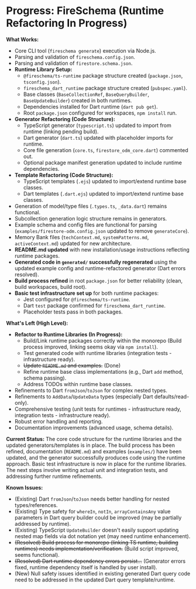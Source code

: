 # Progress: FireSchema (Runtime Refactoring In Progress)

**What Works:**

- Core CLI tool (`fireschema generate`) execution via Node.js.
- Parsing and validation of `fireschema.config.json`.
- Parsing and validation of `firestore.schema.json`.
- **Runtime Library Setup:**
  - `@fireschema/ts-runtime` package structure created (`package.json`,
    `tsconfig.json`).
  - `fireschema_dart_runtime` package structure created (`pubspec.yaml`).
  - Base classes (`BaseCollectionRef`, `BaseQueryBuilder`, `BaseUpdateBuilder`)
    created in both runtimes.
  - Dependencies installed for Dart runtime (`dart pub get`).
  - Root `package.json` configured for workspaces, `npm install` run.
- **Generator Refactoring (Code Structure):**
  - TypeScript generator (`typescript.ts`) updated to import from runtime
    (linking pending build).
  - Dart generator (`dart.ts`) updated with placeholder imports for runtime.
  - Core file generation (`core.ts`, `firestore_odm_core.dart`) commented out.
  - Optional package manifest generation updated to include runtime
    dependencies.
- **Template Refactoring (Code Structure):**
  - TypeScript templates (`.ejs`) updated to import/extend runtime base classes.
  - Dart templates (`.dart.ejs`) updated to import/extend runtime base classes.
- Generation of model/type files (`.types.ts`, `_data.dart`) remains functional.
- Subcollection generation logic structure remains in generators.
- Example schema and config files are functional for parsing
  (`examples/firestore-odm.config.json` updated to remove `generateCore`).
- Memory Bank files (`techContext.md`, `systemPatterns.md`, `activeContext.md`)
  updated for new architecture.
- **README.md updated** with new installation/usage instructions reflecting
  runtime packages.
- **Generated code in `generated/` successfully regenerated** using the updated
  example config and runtime-refactored generator (Dart errors resolved).
- **Build process refined** in root `package.json` for better reliability
  (clean, build workspaces, build root).
- **Basic test infrastructure set up** for both runtime packages:
  - Jest configured for `@fireschema/ts-runtime`.
  - Dart `test` package confirmed for `fireschema_dart_runtime`.
  - Placeholder tests pass in both packages.

**What's Left (High Level):**

- **Refactor to Runtime Libraries (In Progress):**
  - Build/Link runtime packages correctly within the monorepo (Build process
    improved, linking seems okay via `npm install`).
  - Test generated code with runtime libraries (integration tests -
    infrastructure ready).
  - ~~Update `README.md` and examples.~~ (Done)
  - Refine runtime base class implementations (e.g., Dart `add` method, schema
    passing).
  - Address TODOs within runtime base classes.
- Refinements to Dart `fromJson`/`toJson` for complex nested types.
- Refinements to `AddData`/`UpdateData` types (especially Dart
  defaults/read-only).
- Comprehensive testing (unit tests for runtimes - infrastructure ready,
  integration tests - infrastructure ready).
- Robust error handling and reporting.
- Documentation improvements (advanced usage, schema details).

**Current Status:** The core code structure for the runtime libraries and the
updated generators/templates is in place. The build process has been refined,
documentation (`README.md`) and examples (`examples/`) have been updated, and
the generator successfully produces code using the runtime approach. Basic test
infrastructure is now in place for the runtime libraries. The next steps involve
writing actual unit and integration tests, and addressing further runtime
refinements.

**Known Issues:**

- (Existing) Dart `fromJson`/`toJson` needs better handling for nested
  types/references.
- (Existing) Type safety for `whereIn`, `notIn`, `arrayContainsAny` value
  parameters in Dart query builder could be improved (may be partially addressed
  by runtime).
- (Existing) TypeScript `UpdateBuilder` doesn't easily support updating nested
  map fields via dot notation yet (may need runtime enhancement).
- ~~(Resolved) Build process for monorepo (linking TS runtime, building
  runtimes) needs implementation/verification.~~ (Build script improved, seems
  functional).
- ~~(Resolved) Dart runtime dependency errors persist...~~ (Generator errors
  fixed, runtime dependency itself is handled by user install).
- (New) Null safety issues identified in existing generated Dart query code need
  to be addressed in the updated Dart query template/runtime.
